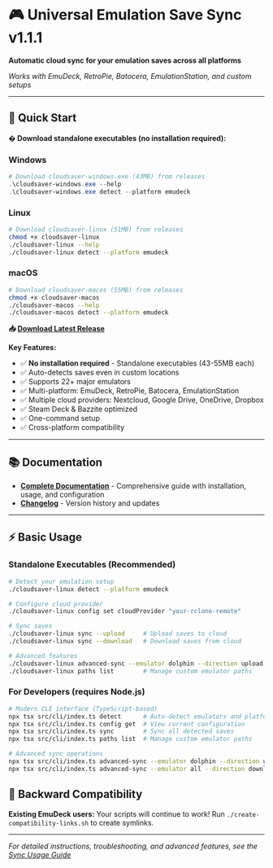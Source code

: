 # 🎮 Universal Emulation Save Sync v1.1.1

**Automatic cloud sync for your emulation saves across all platforms**

*Works with EmuDeck, RetroPie, Batocera, EmulationStation, and custom setups*

---

## 🚀 Quick Start

**� Download standalone executables (no installation required):**

### Windows
```powershell
# Download cloudsaver-windows.exe (43MB) from releases
.\cloudsaver-windows.exe --help
.\cloudsaver-windows.exe detect --platform emudeck
```

### Linux
```bash  
# Download cloudsaver-linux (51MB) from releases
chmod +x cloudsaver-linux
./cloudsaver-linux --help
./cloudsaver-linux detect --platform emudeck
```

### macOS
```bash
# Download cloudsaver-macos (55MB) from releases
chmod +x cloudsaver-macos  
./cloudsaver-macos --help
./cloudsaver-macos detect --platform emudeck
```

**📥 [Download Latest Release](https://github.com/camcast3/cloudsaver/releases)**

**Key Features:**

- ✅ **No installation required** - Standalone executables (43-55MB each)
- ✅ Auto-detects saves even in custom locations  
- ✅ Supports 22+ major emulators
- ✅ Multi-platform: EmuDeck, RetroPie, Batocera, EmulationStation
- ✅ Multiple cloud providers: Nextcloud, Google Drive, OneDrive, Dropbox
- ✅ Steam Deck & Bazzite optimized
- ✅ One-command setup
- ✅ Cross-platform compatibility

---

## 📚 Documentation

- **[Complete Documentation](DOCUMENTATION.md)** - Comprehensive guide with installation, usage, and configuration
- **[Changelog](CHANGELOG.md)** - Version history and updates

---

## ⚡ Basic Usage

### Standalone Executables (Recommended)
```bash
# Detect your emulation setup
./cloudsaver-linux detect --platform emudeck

# Configure cloud provider  
./cloudsaver-linux config set cloudProvider "your-rclone-remote"

# Sync saves
./cloudsaver-linux sync --upload     # Upload saves to cloud
./cloudsaver-linux sync --download   # Download saves from cloud

# Advanced features
./cloudsaver-linux advanced-sync --emulator dolphin --direction upload
./cloudsaver-linux paths list        # Manage custom emulator paths
```

### For Developers (requires Node.js)
```bash
# Modern CLI interface (TypeScript-based)
npx tsx src/cli/index.ts detect      # Auto-detect emulators and platforms
npx tsx src/cli/index.ts config get  # View current configuration
npx tsx src/cli/index.ts sync        # Sync all detected saves
npx tsx src/cli/index.ts paths list  # Manage custom emulator paths

# Advanced sync operations
npx tsx src/cli/index.ts advanced-sync --emulator dolphin --direction upload
npx tsx src/cli/index.ts advanced-sync --emulator all --direction download
```

## 🔄 Backward Compatibility

**Existing EmuDeck users:** Your scripts will continue to work! Run `./create-compatibility-links.sh` to create symlinks.

---

*For detailed instructions, troubleshooting, and advanced features, see the [Sync Usage Guide](SYNC-USAGE-GUIDE.md)*
